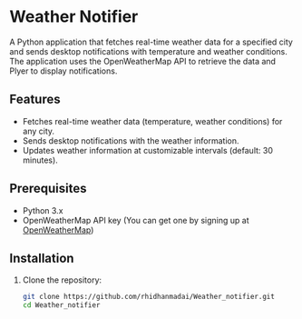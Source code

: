 # Weather Notifier

A Python application that fetches real-time weather data for a specified city and sends desktop notifications with temperature and weather conditions. The application uses the OpenWeatherMap API to retrieve the data and Plyer to display notifications.

## Features
- Fetches real-time weather data (temperature, weather conditions) for any city.
- Sends desktop notifications with the weather information.
- Updates weather information at customizable intervals (default: 30 minutes).

## Prerequisites
- Python 3.x
- OpenWeatherMap API key (You can get one by signing up at [OpenWeatherMap](https://home.openweathermap.org/users/sign_up))

## Installation

1. Clone the repository:
   ```bash
   git clone https://github.com/rhidhanmadai/Weather_notifier.git
   cd Weather_notifier
